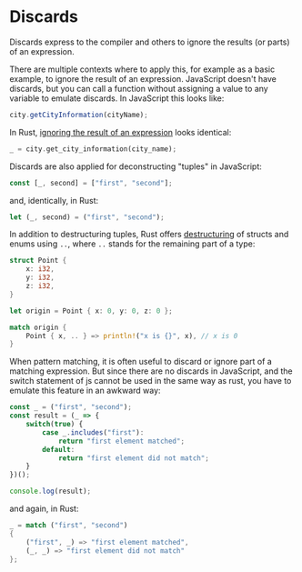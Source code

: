 # Discards

Discards express to the compiler and others to ignore the results (or parts) of an expression.

There are multiple contexts where to apply this, for example as a basic example, to ignore the result of an expression. JavaScript doesn't have discards, but you can call a function without assigning a value to any variable to emulate discards. In JavaScript this looks like:

```js
city.getCityInformation(cityName);
```

In Rust, [ignoring the result of an expression][rust-ignoring-values] looks
identical:

```rust
_ = city.get_city_information(city_name);
```

Discards are also applied for deconstructing "tuples" in JavaScript:

```js
const [_, second] = ["first", "second"];
```

and, identically, in Rust:

```rust
let (_, second) = ("first", "second");
```

In addition to destructuring tuples, Rust offers [destructuring][rust-destructuring] of structs and enums using `..`, where `..` stands for the remaining part of a type:

```rust
struct Point {
    x: i32,
    y: i32,
    z: i32,
}

let origin = Point { x: 0, y: 0, z: 0 };

match origin {
    Point { x, .. } => println!("x is {}", x), // x is 0
}
```

When pattern matching, it is often useful to discard or ignore part of a matching expression. But since there are no discards in JavaScript, and the switch statement of js cannot be used in the same way as rust, you have to emulate this feature in an awkward way:

```js
const _ = ("first", "second");
const result = (_ => {
    switch(true) {
        case _.includes("first"):
            return "first element matched";
        default:
            return "first element did not match";
    }
})();

console.log(result);
```
<!--
```csharp
_ = ("first", "second") switch
{
    ("first", _) => "first element matched",
    (_, _) => "first element did not match"
};
```
-->
and again, in Rust:

```rust
_ = match ("first", "second")
{
    ("first", _) => "first element matched",
    (_, _) => "first element did not match"
};
```

[rust-ignoring-values]: https://doc.rust-lang.org/stable/book/ch18-03-pattern-syntax.html#ignoring-values-in-a-pattern
[rust-destructuring]: https://doc.rust-lang.org/reference/patterns.html#destructuring
